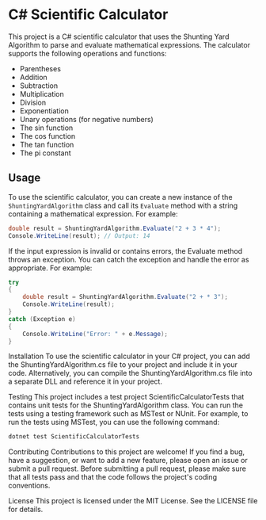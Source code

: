 # C# Scientific Calculator

This project is a C# scientific calculator that uses the Shunting Yard Algorithm to parse and evaluate mathematical expressions. The calculator supports the following operations and functions:

- Parentheses
- Addition
- Subtraction
- Multiplication
- Division
- Exponentiation
- Unary operations (for negative numbers)
- The sin function
- The cos function
- The tan function
- The pi constant

## Usage

To use the scientific calculator, you can create a new instance of the `ShuntingYardAlgorithm` class and call its `Evaluate` method with a string containing a mathematical expression. For example:

```csharp
double result = ShuntingYardAlgorithm.Evaluate("2 + 3 * 4");
Console.WriteLine(result); // Output: 14
```

If the input expression is invalid or contains errors, the Evaluate method throws an exception. You can catch the exception and handle the error as appropriate. For example:

```csharp
try
{
    double result = ShuntingYardAlgorithm.Evaluate("2 + * 3");
    Console.WriteLine(result);
}
catch (Exception e)
{
    Console.WriteLine("Error: " + e.Message);
}
```

Installation
To use the scientific calculator in your C# project, you can add the ShuntingYardAlgorithm.cs file to your project and include it in your code. Alternatively, you can compile the ShuntingYardAlgorithm.cs file into a separate DLL and reference it in your project.

Testing
This project includes a test project ScientificCalculatorTests that contains unit tests for the ShuntingYardAlgorithm class. You can run the tests using a testing framework such as MSTest or NUnit. For example, to run the tests using MSTest, you can use the following command:

```bash
dotnet test ScientificCalculatorTests
```

Contributing
Contributions to this project are welcome! If you find a bug, have a suggestion, or want to add a new feature, please open an issue or submit a pull request. Before submitting a pull request, please make sure that all tests pass and that the code follows the project's coding conventions.

License
This project is licensed under the MIT License. See the LICENSE file for details.
